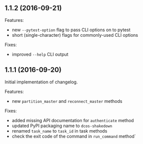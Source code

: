 ## 1.1.2 (2016-09-21)

Features:

  - new `--pytest-option` flag to pass CLI options on to pytest
  - short (single-character) flags for commonly-used CLI options

Fixes:

  - improved `--help` CLI output


## 1.1.1 (2016-09-20)

Initial implementation of changelog.

Features:

  - new `partition_master` and `reconnect_master` methods

Fixes:

  - added missing API documentation for `authenticate` method
  - updated PyPI packaging name to `dcos-shakedown`
  - renamed `task_name` to `task_id` in task methods
  - check the exit code of the command in `run_command` method`
